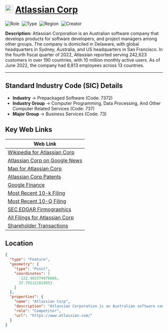 
# <img src="https://www.atlassian.com/apple-touch-icon.png" alt="Atlassian Corp Logo" height="25px" title="Atlassian Corp" />  [Atlassian Corp](https://www.atlassian.com/) 


![Role](https://img.shields.io/badge/Role-Competitor-blue?style=for-the-badge)&nbsp;&nbsp;![Type](https://img.shields.io/badge/Type-Public-blue?style=for-the-badge)&nbsp;&nbsp;![Region](https://img.shields.io/badge/Region-AMER-blue?style=for-the-badge)&nbsp;&nbsp;![Creator](https://img.shields.io/badge/Creator-Michael%20Hay-blue?style=for-the-badge)

**Description:** Atlassian Corporation is an Australian software company that develops products for software developers, and project managers among other groups. The company is domiciled in Delaware, with global headquarters in Sydney, Australia, and US headquarters in San Francisco.  In the fourth fiscal quarter of 2022, Atlassian reported serving 242,623 customers in over 190 countries, with 10 million monthly active users. As of June 2022, the company had 8,813 employees across 13 countries.

---


## Standard Industry Code (SIC) Details

* **Industry** &#8594; Prepackaged Software (Code: 7372)
* **Industry Group** &#8594; Computer Programming, Data Processing, And Other Computer Related Services (Code: 737)
* **Major Group** &#8594; Business Services (Code: 73)


## Key Web Links

 | Web Link | 
 |  ---  | 
 |  [Wikipedia for Atlassian Corp](https://en.wikipedia.org/wiki/Atlassian)  | 
 |  [Atlassian Corp on Google News](https://news.google.com/search?q=Atlassian%20Corp)  | 
 |  [Map for Atlassian Corp](https://www.google.com/maps/place/350%20Bush%20St%2C%20Floor%2013%2C%20San%20Francisco%2C%20California%2C%2094104)  | 
 |  [Atlassian Corp Patents](https://patents.google.com/?assignee=Atlassian%20Corp)  | 
 |  [Google Finance](https://www.google.com/finance/quote/TEAM:Nasdaq)  | 
 |  [Most Recent 10-k Filing](https://www.sec.gov/Archives/edgar/data/1650372/000165037223000024/0001650372-23-000024-index.html)  | 
 |  [Most Recent 10-Q Filing](https://www.sec.gov/Archives/edgar/data/1650372/000165037223000040/0001650372-23-000040-index.html)  | 
 |  [SEC EDGAR Firmographics](https://data.sec.gov/submissions/CIK0001650372.json)  | 
 |  [All Filings for Atlassian Corp](https://www.sec.gov/cgi-bin/browse-edgar?CIK=1650372&action=getcompany)  | 
 |  [Shareholder Transactions](undefined)  | 


## Location
```geojson
{
  "type": "Feature",
  "geometry": {
    "type": "Point",
    "coordinates": [
      -122.403374976666,
      37.791121018953
    ]
  },
  "properties": {
    "name": "Atlassian Corp",
    "description": "Atlassian Corporation is an Australian software company that develops products for software developers, and project managers among other groups. The company is domiciled in Delaware, with global headquarters in Sydney, Australia, and US headquarters in San Francisco.  In the fourth fiscal quarter of 2022, Atlassian reported serving 242,623 customers in over 190 countries, with 10 million monthly active users. As of June 2022, the company had 8,813 employees across 13 countries.",
    "role": "Competitor",
    "url": "https://www.atlassian.com/"
  }
}
```